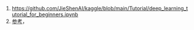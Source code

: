 1. https://github.com/JieShenAI/kaggle/blob/main/Tutorial/deep_learning_tutorial_for_beginners.ipynb
2. [参考](https://www.kaggle.com/kanncaa1/pytorch-tutorial-for-deep-learning-lovers)，
